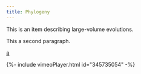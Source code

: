 ```yaml
---
title: Phylogeny
---
```


This is an item describing large-volume evolutions.

This a second paragraph.

<a href="/publications#GodinDubois2020a">a</a>

{%- include vimeoPlayer.html id="345735054" -%}
